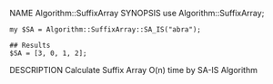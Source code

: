 NAME
    Algorithm::SuffixArray
SYNOPSIS
    use Algorithm::SuffixArray;

    my $SA = Algorithm::SuffixArray::SA_IS("abra");

    ## Results
    $SA = [3, 0, 1, 2];
DESCRIPTION
    Calculate Suffix Array O(n) time by SA-IS Algorithm
